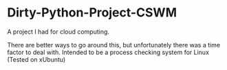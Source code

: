 # Dirty-Python-Project-CSWM
A project I had for cloud computing.

There are better ways to go around this, but unfortunately there was a time factor to deal with.
Intended to be a process checking system for Linux (Tested on xUbuntu)
